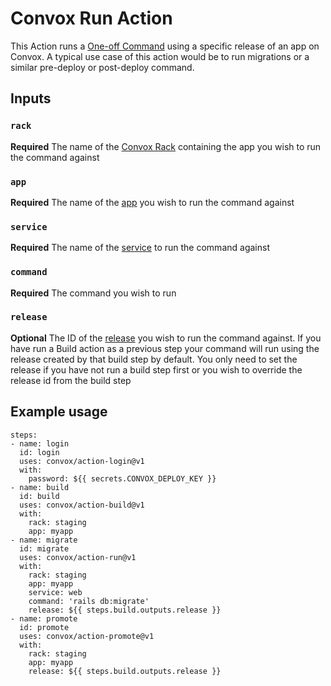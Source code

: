 # Convox Run Action
This Action runs a [One-off Command](https://docs.convox.com/management/one-off-commands) using a specific release of an app on Convox. A typical use case of this action would be to run migrations or a similar pre-deploy or post-deploy command.

## Inputs
### `rack`
**Required** The name of the [Convox Rack](https://docs.convox.com/introduction/rack) containing the app you wish to run the command against
### `app`
**Required** The name of the [app](https://docs.convox.com/deployment/creating-an-application) you wish to run the command against
### `service`
**Required** The name of the [service](https://docs.convox.com/application/services) to run the command against
### `command`
**Required** The command you wish to run
### `release`
**Optional** The ID of the [release](https://docs.convox.com/deployment/releases) you wish to run the command against. If you have run a Build action as a previous step your command will run using the release created by that build step by default. You only need to set the release if you have not run a build step first or you wish to override the release id from the build step
## Example usage
```
steps:
- name: login
  id: login
  uses: convox/action-login@v1
  with:
    password: ${{ secrets.CONVOX_DEPLOY_KEY }}
- name: build
  id: build
  uses: convox/action-build@v1
  with:
    rack: staging
    app: myapp
- name: migrate
  id: migrate
  uses: convox/action-run@v1
  with:
    rack: staging
    app: myapp
    service: web
    command: 'rails db:migrate'
    release: ${{ steps.build.outputs.release }}
- name: promote
  id: promote
  uses: convox/action-promote@v1
  with:
    rack: staging
    app: myapp
    release: ${{ steps.build.outputs.release }}
```
